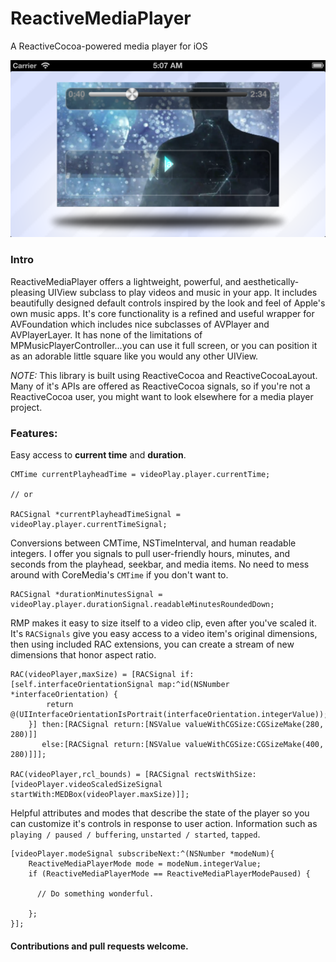 ReactiveMediaPlayer
===================

A ReactiveCocoa-powered media player for iOS

![ScreenShot](/Screenshots/screenshot1.png)

### Intro

ReactiveMediaPlayer offers a lightweight, powerful, and aesthetically-pleasing UIView subclass to play videos and music in your app. It includes beautifully designed default controls inspired by the look and feel of Apple's own music apps. It's core functionality is a refined and useful wrapper for AVFoundation which includes nice subclasses of AVPlayer and AVPlayerLayer. It has none of the limitations of MPMusicPlayerController...you can use it full screen, or you can position it as an adorable little square like you would any other UIView.

*NOTE:* This library is built using ReactiveCocoa and ReactiveCocoaLayout. Many of it's APIs are offered as ReactiveCocoa signals, so if you're not a ReactiveCocoa user, you might want to look elsewhere for a media player project. 

### Features:

Easy access to **current time** and **duration**.

```
CMTime currentPlayheadTime = videoPlay.player.currentTime;

// or

RACSignal *currentPlayheadTimeSignal = videoPlay.player.currentTimeSignal;
```
Conversions between CMTime, NSTimeInterval, and human readable integers. I offer you signals to pull user-friendly hours, minutes, and seconds from the playhead, seekbar, and media items. No need to mess around with CoreMedia's `CMTime` if you don't want to.


```
RACSignal *durationMinutesSignal = videoPlay.player.durationSignal.readableMinutesRoundedDown;
```


RMP makes it easy to size itself to a video clip, even after you've scaled it. It's `RACSignals` give you easy access to a video item's original dimensions, then using included RAC extensions, you can create a stream of new dimensions that honor aspect ratio.

```
RAC(videoPlayer,maxSize) = [RACSignal if:[self.interfaceOrientationSignal map:^id(NSNumber *interfaceOrientation) {
        return @(UIInterfaceOrientationIsPortrait(interfaceOrientation.integerValue));
    }] then:[RACSignal return:[NSValue valueWithCGSize:CGSizeMake(280, 280)]]
       else:[RACSignal return:[NSValue valueWithCGSize:CGSizeMake(400, 280)]]];

RAC(videoPlayer,rcl_bounds) = [RACSignal rectsWithSize:[videoPlayer.videoScaledSizeSignal startWith:MEDBox(videoPlayer.maxSize)]];
```

Helpful attributes and modes that describe the state of the player so you can customize it's controls in response to user action. Information such as `playing / paused / buffering`, `unstarted / started`, `tapped`.

```
[videoPlayer.modeSignal subscribeNext:^(NSNumber *modeNum){
	ReactiveMediaPlayerMode mode = modeNum.integerValue;
	if (ReactiveMediaPlayerMode == ReactiveMediaPlayerModePaused) {
       
      // Do something wonderful.

    };
}];
```
#### Contributions and pull requests welcome.